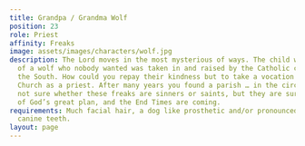```yaml
---
title: Grandpa / Grandma Wolf
position: 23
role: Priest
affinity: Freaks
image: assets/images/characters/wolf.jpg
description: The Lord moves in the most mysterious of ways. The child with the face
  of a wolf who nobody wanted was taken in and raised by the Catholic church far to
  the South. How could you repay their kindness but to take a vocation and enter the
  Church as a priest. After many years you found a parish … in the circus. You are
  not sure whether these freaks are sinners or saints, but they are surely a part
  of God’s great plan, and the End Times are coming.
requirements: Much facial hair, a dog like prosthetic and/or pronounced, wolf-like
  canine teeth.
layout: page
---
```


